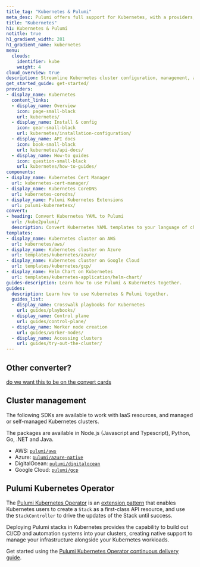 ```yaml
---
title_tag: "Kubernetes & Pulumi"
meta_desc: Pulumi offers full support for Kubernetes, with a providers, 3+ components, templates, and guides.
title: "Kubernetes"
h1: Kubernetes & Pulumi
notitle: true
h1_gradient_width: 281
h1_gradient_name: kubernetes
menu:
  clouds:
    identifier: kube
    weight: 4
cloud_overview: true
description: Streamline Kubernetes cluster configuration, management, and app workload deployments using TypeScript, Python, Go, C#, Java or YAML. Use the Pulumi Kubernetes Operator to manage both Kubernetes and cloud resources.
get_started_guide: get-started/
providers:
- display_name: Kubernetes
  content_links:
  - display_name: Overview
    icon: page-small-black
    url: kubernetes/
  - display_name: Install & config
    icon: gear-small-black
    url: kubernetes/installation-configuration/
  - display_name: API docs
    icon: book-small-black
    url: kubernetes/api-docs/
  - display_name: How-to guides
    icon: question-small-black
    url: kubernetes/how-to-guides/
components:
- display_name: Kubernetes Cert Manager
  url: kubernetes-cert-manager/
- display_name: Kubernetes CoreDNS
  url: kubernetes-coredns/
- display_name: Pulumi Kubernetes Extensions
  url: pulumi-kubernetesx/
convert:
- heading: Convert Kubernetes YAML to Pulumi
  url: /kube2pulumi/
  description: Convert Kubernetes YAML templates to your language of choice with Pulumi's conversion tool.
templates:
- display_name: Kubernetes cluster on AWS
  url: kubernetes/aws/
- display_name: Kubernetes cluster on Azure
  url: templates/kubernetes/azure/
- display_name: Kubernetes cluster on Google Cloud
  url: templates/kubernetes/gcp/
- display_name: Helm Chart on Kubernetes
  url: templates/kubernetes-application/helm-chart/
guides-description: Learn how to use Pulumi & Kubernetes together.
guides:
  description: Learn how to use Kubernetes & Pulumi together.
  guides_list:
  - display_name: Crosswalk playbooks for Kubernetes
    url: guides/playbooks/
  - display_name: Control plane
    url: guides/control-plane/
  - display_name: Worker node creation
    url: guides/worker-nodes/
  - display_name: Accessing clusters
    url: guides/try-out-the-cluster/
---
```


## Other converter?

[do we want this to be on the convert cards](https://www.pulumi.com/blog/introducing-crd2pulumi/)

## Cluster management

The following SDKs are available to work with IaaS resources, and managed or self-managed Kubernetes clusters.

The packages are available in Node.js (Javascript and Typescript), Python, Go, .NET and Java.

- AWS: [`pulumi/aws`](https://github.com/pulumi/aws/)
- Azure: [`pulumi/azure-native`](https://github.com/pulumi/pulumi-azure-native/)
- DigitalOcean: [`pulumi/digitalocean`](https://github.com/pulumi/pulumi-digitalocean/)
- Google Cloud: [`pulumi/gcp`](https://github.com/pulumi/gcp/)

## Pulumi Kubernetes Operator

The [Pulumi Kubernetes Operator](https://github.com/pulumi/pulumi-kubernetes-operator/) is an [extension pattern](https://kubernetes.io/docs/concepts/extend-kubernetes/operator/) that enables Kubernetes users to create a `Stack` as a first-class API
resource, and use the `StackController` to drive the updates of the Stack until
success.

Deploying Pulumi stacks in Kubernetes provides the capability to build
out CI/CD and automation systems into your clusters, creating native support to manage your infrastructure alongside your Kubernetes workloads.

Get started using the [Pulumi Kubernetes Operator continuous delivery guide](/docs/using-pulumi/continuous-delivery/pulumi-kubernetes-operator).
